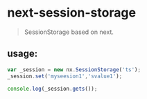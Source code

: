 # next-session-storage
> SessionStorage based on next.


## usage:
```js
var _session = new nx.SessionStorage('ts');
_session.set('myseesion1','svalue1');

console.log(_session.gets());
```
